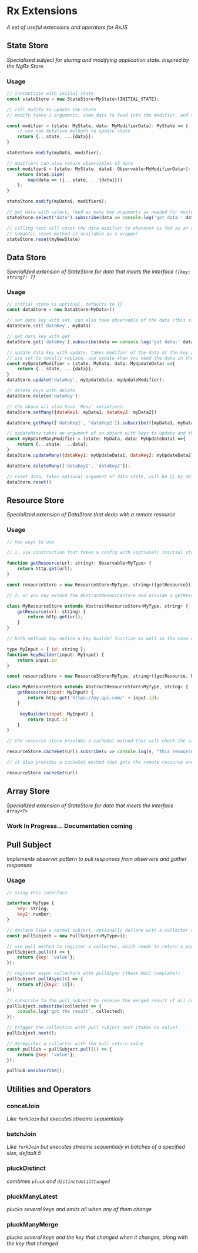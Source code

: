 # Rx Extensions

*A set of useful extensions and operators for RxJS*

## State Store

*Specialized subject for storing and modifying application state.  Inspired by the NgRx Store.*

### Usage

```javascript
// instantiate with initial state
const stateStore = new StateStore<MyState>(INITIAL_STATE);

// call modify to update the state
// modify takes 2 arguments, some data to feed into the modifier, and the modifier itself which is a function that updates the state

const modifier = (state: MyState, data: MyModifierData): MyState => {
    // use non mutative methods to update state
    return {...state, ...{data}};
}

stateStore.modify(myData, modifier);

// modifiers can also return observables of data
const modifier$ = (state: MyState, data$: Observable<MyModifierData>): Observable<MyState> => {
    return data$.pipe(
        map(data => ({...state, ...{data}}))
    );
}

stateStore.modify(myData$, modifier$);

// get data with select, feed as many key arguments as needed for nested keys
stateStore.select('data').subscribe(data => console.log('got data:' data));

// calling next will reset the data modifier to whatever is fed as an argument
// semantic reset method is available as a wrapper
stateStore.reset(myNewState)
```

## Data Store

*Specialized extension of StateStore for data that meets the interface `{[key: string]: T}`*

### Usage

```javascript
// initial state is optional, defaults to {}
const dataStore = new DataStore<MyData>()

// set data key with set, can also take observable of the data (this is true for all set and update operations)
dataStore.set('dataKey', myData)

// get data key with get
dataStore.get('dataKey').subscribe(data => console.log('got data:' data));

// update data key with update, takes modifier of the data at the key and data to update (can return observable)
// use set to totally replace, use update when you need the data in the store to make the update
const myUpdateModifier = (state: MyData, data: MyUpdateData) =>{
    return {...state, ...{data}};
}
dataStore.update('dataKey', myUpdateData, myUpdateModifier);

// delete keys with delete
dataStore.delete('dataKey');

// the above all also have `Many` variations:
dataStore.setMany({dataKey1: myData1, dataKey2: myData2})

dataStore.getMany(['dataKey1', 'dataKey2']).subscribe(([myData1, myData2]) => console.log(myData1, myData2));

// updateMany takes an argument of an object with keys to update and the data to use in the update, and the modifier to run on each key
const myUpdateManyModifier = (state: MyData, data: MyUpdateData) =>{
    return {...state, ...data};
}
dataStore.updateMany({dataKey1: myUpdateData1, dataKey2: myUpdateData2}, myUpdateManyModifier);

dataStore.deleteMany(['dataKey1', 'dataKey2']);

// reset data, takes optional argument of data state, will be {} by default
dataStore.reset()
```

## Resource Store

*Specialized extension of DataStore that deals with a remote resource*

### Usage

```javascript
// two ways to use

// 1. via construction that takes a config with (optional) inistial state and a function to fetch the remote resource

function getResource(url: string): Observable<MyType> {
    return http.get(url);
}

const resourceStore = new ResourceStore<MyType, string>({getResource});

// 2. or you may extend the AbstractResourceStore and provide a getResource function

class MyResourceStore extends AbstractResourceStore<MyType, string> {
    getResource(url: string) {
        return http.get(url);
    }
}

// both methods may define a key builder function as well in the case of more complex input:

type MyInput = { id: string };
function keyBuilder(input: MyInput) {
    return input.id
}

const resourceStore = new ResourceStore<MyType, string>({getResource, keyBuilder});

class MyResourceStore extends AbstractResourceStore<MyType, string> {
    getResource(input: MyInput) {
        return http.get('https://my.api.com/' + input.id);
    }

     keyBuilder(input: MyInput) {
        return input.id
    }
}

// the resource store provides a cacheGet method that will check the cache, if it's not there, it will call the getResource method and set it

resourceStore.cacheGet(url).subsribe(v => console.log(v, "this resource was fetched from cache or remote!"))

// it also provides a cacheSet method that gets the remote resource and populates the cache with the response

resourceStore.cacheSet(url)
```

## Array Store

*Specialized extension of StateStore for data that meets the interface `Array<T>`*

### Work In Progress... Documentation coming

## Pull Subject

*Implements observer pattern to pull responses from observers and gather responses*

### Usage

```javascript
// using this interface

interface MyType {
    key: string;
    key2: number;
}

// declare like a normal subject, optionally declare with a collector reducer and initial reducer value
const pullSubject = new PullSubject<MyType>();

// use pull method to register a collector, which needs to return a partial type
pullSubject.pull(() => {
    return {key: 'value'};
});

// register async collectors with pullASync (these MUST complete!)
pullSubject.pullAsync(() => {
    return of({key2: 10});
});

// subscribe to the pull subject to receive the merged result of all collectors
pullSubject.subscribe(collected => {
    console.log('got the result', collected);
});

// trigger the collection with pull subject next (takes no value)
pullSubject.next();

// deregister a collector with the pull return value
const pullSub = pullSubject.pull(() => {
    return {key: 'value'};
});

pullSub.unsubscribe();
```

## Utilities and Operators

### concatJoin

*Like `forkJoin` but executes streams sequentially*

### batchJoin

*Like `forkJoin` but executes streams sequentially in batches of a specified size, default 5*

### pluckDistinct

*combines `pluck` and `distinctUntilChanged`*

### pluckManyLatest

*plucks several keys and emits all when any of them change*

### pluckManyMerge

*plucks several keys and the key that changed when it changes, along with the key that changed*